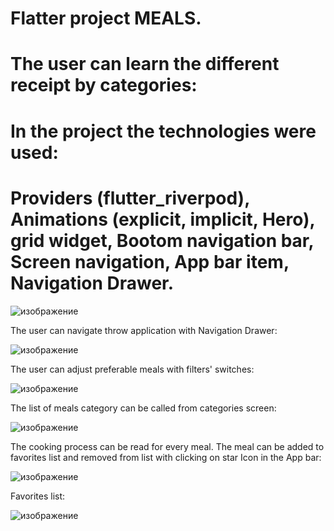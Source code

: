 
# Flatter project MEALS. 

# The user can learn the different receipt by categories:

# In the project the technologies were used:
# Providers (flutter_riverpod), Animations (explicit, implicit, Hero), grid widget, Bootom navigation bar, Screen navigation, App bar item, Navigation Drawer.





![изображение](https://github.com/VasylDvorak/meals/assets/106032465/f38fa6d6-d986-4edc-99af-20f0a0995e73)



The user can navigate throw application with Navigation Drawer:


![изображение](https://github.com/VasylDvorak/meals/assets/106032465/35c23c82-a76f-46ed-abdb-195f31fac935)



The user can adjust preferable meals with filters' switches:



![изображение](https://github.com/VasylDvorak/meals/assets/106032465/2886d38e-c315-4d10-a036-35e2172af975)



The list of meals category can be called from categories screen:


![изображение](https://github.com/VasylDvorak/meals/assets/106032465/aeff1ee7-429c-4524-b043-7252c2650407)



The cooking process can be read for every meal. The meal can be added to favorites list and removed from list with clicking on star Icon in the App bar:


![изображение](https://github.com/VasylDvorak/meals/assets/106032465/b014611b-dd92-4749-9287-456c864b0e1e)



Favorites list:


![изображение](https://github.com/VasylDvorak/meals/assets/106032465/fc8563ea-2722-4e43-9f97-c623fb550341)


